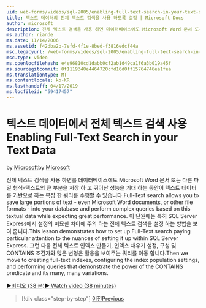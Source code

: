 ```yaml
---
uid: web-forms/videos/sql-2005/enabling-full-text-search-in-your-text-data
title: 텍스트 데이터의 전체 텍스트 검색을 사용 하도록 설정 | Microsoft Docs
author: microsoft
description: 전체 텍스트 검색을 사용 하면 데이터베이스에도 Microsoft Word 문서 또는 다른 파일 형식-텍스트의 큰 부분을 저장 하 고 복잡 한 qu. 수행 수 있습니다...
ms.author: riande
ms.date: 11/14/2006
ms.assetid: f42dba2b-7efd-4f1e-8bed-f3816edcf44a
msc.legacyurl: /web-forms/videos/sql-2005/enabling-full-text-search-in-your-text-data
msc.type: video
ms.openlocfilehash: e4e96810cd1dabb0cf2ab1d49ca1f6a3b019a45f
ms.sourcegitcommit: 0f1119340e4464720cfd16d0ff15764746ea1fea
ms.translationtype: MT
ms.contentlocale: ko-KR
ms.lasthandoff: 04/17/2019
ms.locfileid: "59417457"
---
```

# <a name="enabling-full-text-search-in-your-text-data"></a><span data-ttu-id="1e5f3-103">텍스트 데이터에서 전체 텍스트 검색 사용</span><span class="sxs-lookup"><span data-stu-id="1e5f3-103">Enabling Full-Text Search in your Text Data</span></span>

<span data-ttu-id="1e5f3-104">by [Microsoft](https://github.com/microsoft)</span><span class="sxs-lookup"><span data-stu-id="1e5f3-104">by [Microsoft](https://github.com/microsoft)</span></span>

<span data-ttu-id="1e5f3-105">전체 텍스트 검색을 사용 하면를 데이터베이스에도 Microsoft Word 문서 또는 다른 파일 형식-텍스트의 큰 부분을 저장 하 고 뛰어난 성능을 기대 하는 동안이 텍스트 데이터를 기반으로 하는 복잡 한 쿼리를 수행할 수 있습니다.</span><span class="sxs-lookup"><span data-stu-id="1e5f3-105">Full-Text search allows you to save large portions of text - even Microsoft Word documents, or other file formats - into your database and perform complex queries based on this textual data while expecting great performance.</span></span> <span data-ttu-id="1e5f3-106">이 단원에는 특히 SQL Server Express에서 설정의 미묘한 차이에 주의 하는 전체 텍스트 검색을 설정 하는 방법을 보여 줍니다.</span><span class="sxs-lookup"><span data-stu-id="1e5f3-106">This lesson demonstrates how to set up Full-Text search paying particular attention to the nuances of setting it up within SQL Server Express.</span></span> <span data-ttu-id="1e5f3-107">그런 다음 전체 텍스트 인덱스 만들기, 인덱스 채우기 설정, 구성 및 CONTAINS 조건자와 많은 변형은 활용을 보여주는 쿼리를 이동 합니다.</span><span class="sxs-lookup"><span data-stu-id="1e5f3-107">Then we move to creating full-text indexes, configuring the index population settings, and performing queries that demonstrate the power of the CONTAINS predicate and its many, many variations.</span></span>

[<span data-ttu-id="1e5f3-108">&#9654;비디오 (38 분)</span><span class="sxs-lookup"><span data-stu-id="1e5f3-108">&#9654; Watch video (38 minutes)</span></span>](https://channel9.msdn.com/Blogs/ASP-NET-Site-Videos/enabling-full-text-search-in-your-text-data)

> [!div class="step-by-step"]
> [<span data-ttu-id="1e5f3-109">이전</span><span class="sxs-lookup"><span data-stu-id="1e5f3-109">Previous</span></span>](creating-and-using-stored-procedures.md)
